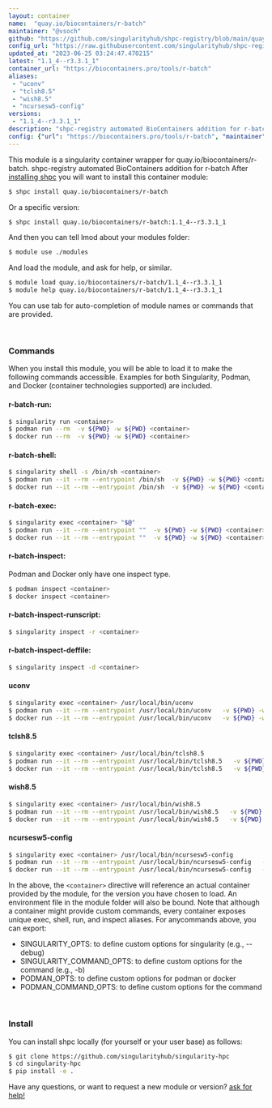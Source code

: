 ```yaml
---
layout: container
name:  "quay.io/biocontainers/r-batch"
maintainer: "@vsoch"
github: "https://github.com/singularityhub/shpc-registry/blob/main/quay.io/biocontainers/r-batch/container.yaml"
config_url: "https://raw.githubusercontent.com/singularityhub/shpc-registry/main/quay.io/biocontainers/r-batch/container.yaml"
updated_at: "2023-06-25 03:24:47.470215"
latest: "1.1_4--r3.3.1_1"
container_url: "https://biocontainers.pro/tools/r-batch"
aliases:
 - "uconv"
 - "tclsh8.5"
 - "wish8.5"
 - "ncursesw5-config"
versions:
 - "1.1_4--r3.3.1_1"
description: "shpc-registry automated BioContainers addition for r-batch"
config: {"url": "https://biocontainers.pro/tools/r-batch", "maintainer": "@vsoch", "description": "shpc-registry automated BioContainers addition for r-batch", "latest": {"1.1_4--r3.3.1_1": "sha256:5ff47103edda0863e54dbdd0e70a9ac532cab979d57cc7ced440532b2d5ac076"}, "tags": {"1.1_4--r3.3.1_1": "sha256:5ff47103edda0863e54dbdd0e70a9ac532cab979d57cc7ced440532b2d5ac076"}, "docker": "quay.io/biocontainers/r-batch", "aliases": {"uconv": "/usr/local/bin/uconv", "tclsh8.5": "/usr/local/bin/tclsh8.5", "wish8.5": "/usr/local/bin/wish8.5", "ncursesw5-config": "/usr/local/bin/ncursesw5-config"}}
---
```


This module is a singularity container wrapper for quay.io/biocontainers/r-batch.
shpc-registry automated BioContainers addition for r-batch
After [installing shpc](#install) you will want to install this container module:


```bash
$ shpc install quay.io/biocontainers/r-batch
```

Or a specific version:

```bash
$ shpc install quay.io/biocontainers/r-batch:1.1_4--r3.3.1_1
```

And then you can tell lmod about your modules folder:

```bash
$ module use ./modules
```

And load the module, and ask for help, or similar.

```bash
$ module load quay.io/biocontainers/r-batch/1.1_4--r3.3.1_1
$ module help quay.io/biocontainers/r-batch/1.1_4--r3.3.1_1
```

You can use tab for auto-completion of module names or commands that are provided.

<br>

### Commands

When you install this module, you will be able to load it to make the following commands accessible.
Examples for both Singularity, Podman, and Docker (container technologies supported) are included.

#### r-batch-run:

```bash
$ singularity run <container>
$ podman run --rm  -v ${PWD} -w ${PWD} <container>
$ docker run --rm  -v ${PWD} -w ${PWD} <container>
```

#### r-batch-shell:

```bash
$ singularity shell -s /bin/sh <container>
$ podman run --it --rm --entrypoint /bin/sh  -v ${PWD} -w ${PWD} <container>
$ docker run --it --rm --entrypoint /bin/sh  -v ${PWD} -w ${PWD} <container>
```

#### r-batch-exec:

```bash
$ singularity exec <container> "$@"
$ podman run --it --rm --entrypoint ""  -v ${PWD} -w ${PWD} <container> "$@"
$ docker run --it --rm --entrypoint ""  -v ${PWD} -w ${PWD} <container> "$@"
```

#### r-batch-inspect:

Podman and Docker only have one inspect type.

```bash
$ podman inspect <container>
$ docker inspect <container>
```

#### r-batch-inspect-runscript:

```bash
$ singularity inspect -r <container>
```

#### r-batch-inspect-deffile:

```bash
$ singularity inspect -d <container>
```


#### uconv

```bash
$ singularity exec <container> /usr/local/bin/uconv
$ podman run --it --rm --entrypoint /usr/local/bin/uconv   -v ${PWD} -w ${PWD} <container> -c " $@"
$ docker run --it --rm --entrypoint /usr/local/bin/uconv   -v ${PWD} -w ${PWD} <container> -c " $@"
```


#### tclsh8.5

```bash
$ singularity exec <container> /usr/local/bin/tclsh8.5
$ podman run --it --rm --entrypoint /usr/local/bin/tclsh8.5   -v ${PWD} -w ${PWD} <container> -c " $@"
$ docker run --it --rm --entrypoint /usr/local/bin/tclsh8.5   -v ${PWD} -w ${PWD} <container> -c " $@"
```


#### wish8.5

```bash
$ singularity exec <container> /usr/local/bin/wish8.5
$ podman run --it --rm --entrypoint /usr/local/bin/wish8.5   -v ${PWD} -w ${PWD} <container> -c " $@"
$ docker run --it --rm --entrypoint /usr/local/bin/wish8.5   -v ${PWD} -w ${PWD} <container> -c " $@"
```


#### ncursesw5-config

```bash
$ singularity exec <container> /usr/local/bin/ncursesw5-config
$ podman run --it --rm --entrypoint /usr/local/bin/ncursesw5-config   -v ${PWD} -w ${PWD} <container> -c " $@"
$ docker run --it --rm --entrypoint /usr/local/bin/ncursesw5-config   -v ${PWD} -w ${PWD} <container> -c " $@"
```



In the above, the `<container>` directive will reference an actual container provided
by the module, for the version you have chosen to load. An environment file in the
module folder will also be bound. Note that although a container
might provide custom commands, every container exposes unique exec, shell, run, and
inspect aliases. For anycommands above, you can export:

 - SINGULARITY_OPTS: to define custom options for singularity (e.g., --debug)
 - SINGULARITY_COMMAND_OPTS: to define custom options for the command (e.g., -b)
 - PODMAN_OPTS: to define custom options for podman or docker
 - PODMAN_COMMAND_OPTS: to define custom options for the command

<br>

### Install

You can install shpc locally (for yourself or your user base) as follows:

```bash
$ git clone https://github.com/singularityhub/singularity-hpc
$ cd singularity-hpc
$ pip install -e .
```

Have any questions, or want to request a new module or version? [ask for help!](https://github.com/singularityhub/singularity-hpc/issues)